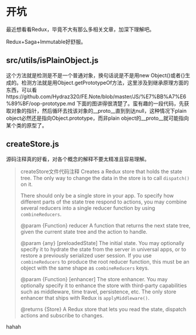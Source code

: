 # 开坑

最近想看看Redux，毕竟不大有那么多相关文章，加深下理解吧。

Redux+Saga+Immutable好舒服。

## src/utils/isPlainObject.js

这个方法就是检测是不是一个普通对象，换句话说是不是用new Object()或者{}生成的。检测方法就是用Object.getPrototypeOf方法，这里涉及到继承原理方面的东西，可以看https://github.com/Hydraz320/FE.Note/blob/master/JS/%E7%BB%A7%E6%89%BF/oop-prototype.md 下面的图讲得很清楚了。蛮有趣的一段代码，先获取对象的指针，然后循环去找该对象的__proto__直到到达null，这种情况下plain object必然还是指向Object.prototype，而非plain object的__proto__就可能指向某个类的原型了。

## createStore.js

源码注释真的好看，对各个概念的解释不要太精准且容易理解。

> createStore文件代码注释
> Creates a Redux store that holds the state tree.
> The only way to change the data in the store is to call `dispatch()` on it.
>
> There should only be a single store in your app. To specify how different
> parts of the state tree respond to actions, you may combine several reducers
> into a single reducer function by using `combineReducers`.
>
> @param {Function} reducer A function that returns the next state tree, given
> the current state tree and the action to handle.
>
> @param {any} [preloadedState] The initial state. You may optionally specify it
> to hydrate the state from the server in universal apps, or to restore a
> previously serialized user session.
> If you use `combineReducers` to produce the root reducer function, this must be
> an object with the same shape as `combineReducers` keys.
>
> @param {Function} [enhancer] The store enhancer. You may optionally specify it
> to enhance the store with third-party capabilities such as middleware,
> time travel, persistence, etc. The only store enhancer that ships with Redux
> is `applyMiddleware()`.
>
> @returns {Store} A Redux store that lets you read the state, dispatch actions
> and subscribe to changes.
 
hahah

